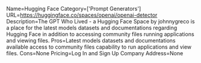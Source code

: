 Name=Hugging Face
Category=['Prompt Generators']
URL=https://huggingface.co/spaces/openai/openai-detector
Description=The GPT Who Lived - a Hugging Face Space by johnnygreco is a place for the latest models datasets and documentations regarding Hugging Face in addition to accessing community files running applications and viewing files.
Pros=Latest models datasets and documentations available access to community files capability to run applications and view files.
Cons=None
Pricing=Log In and Sign Up
Company Address=None
